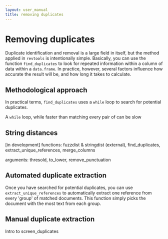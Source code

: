 ```yaml
---
layout: user_manual
title: removing duplicates
---
```

<head>
  <!-- Global site tag (gtag.js) - Google Analytics -->
  <script async src="https://www.googletagmanager.com/gtag/js?id=UA-121833450-2"></script>
  <script>
    window.dataLayer = window.dataLayer || [];
    function gtag(){dataLayer.push(arguments);}
    gtag('js', new Date());

    gtag('config', 'UA-121833450-2');
  </script>
</head>

# Removing duplicates
Duplicate identification and removal is a large field in itself, but the method applied in <code>revtools</code> is intentionally simple. Basically, you can use the function <code>find_duplicates</code> to look for repeated information within a column of data within a <code>data.frame</code>. In practice, however, several factors influence how accurate the result will be, and how long it takes to calculate.

## Methodological approach
In practical terms, <code>find_duplicates</code> uses a <code>while</code> loop to search for potential duplicates.

A <code>while</code> loop, while faster than matching every pair of can be slow

## String distances
[in development]
functions: fuzzdist & stringdist (external), find_duplicates, extract_unique_references, merge_columns

arguments: thresold, to_lower, remove_punctuation

## Automated duplicate extraction
Once you have searched for potential duplicates, you can use <code>extract_unique_references</code> to automatically extract one reference from every 'group' of matched documents. This function simply picks the document with the most text from each group.

## Manual duplicate extraction
Intro to screen_duplicates

